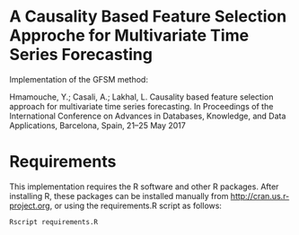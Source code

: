 # A Causality Based Feature Selection Approche for Multivariate Time Series Forecasting
Implementation of the GFSM method: 
    
Hmamouche, Y.; Casali, A.; Lakhal, L. Causality based feature selection approach for multivariate time series forecasting. In Proceedings of the International Conference on Advances in Databases, Knowledge, and Data Applications, Barcelona, Spain, 21–25 May 2017

# Requirements
This implementation requires the R software and other R packages.
After installing R, these packages can be installed manually from http://cran.us.r-project.org, or using the requirements.R script as follows:
    
    Rscript requirements.R
